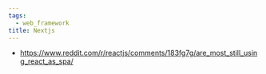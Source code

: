```yaml
---
tags:
  - web_framework
title: Nextjs
---
```

- https://www.reddit.com/r/reactjs/comments/183fg7g/are_most_still_using_react_as_spa/
